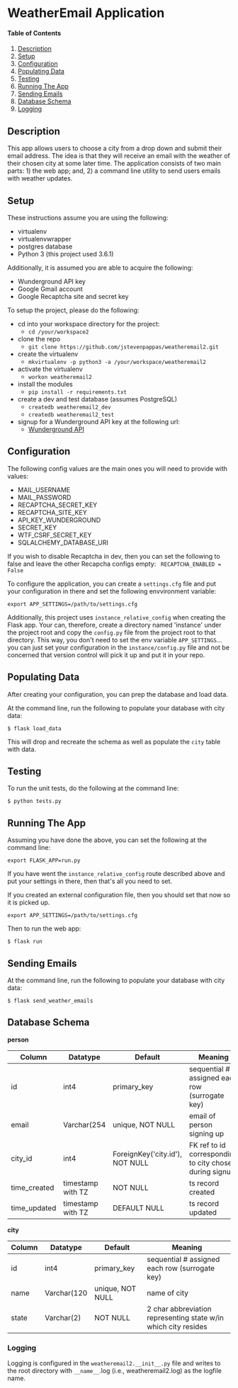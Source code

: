 # WeatherEmail Application

#### Table of Contents

1. [Description](#description)
2. [Setup](#setup)
3. [Configuration](#configuration)
4. [Populating Data](#populating-data)
5. [Testing](#testing)
6. [Running The App](#running-the-app)
7. [Sending Emails](#sending-emails)
8. [Database Schema](#database-schema)
9. [Logging](#logging)

## Description

This app allows users to choose a city from a drop down and submit their email address.
The idea is that they will receive an email with the weather of their chosen city at some later time.
The application consists of two main parts: 1) the web app; and, 2) a command line utility to send users emails with weather updates.


## Setup
These instructions assume you are using the following:
* virtualenv
* virtualenvwrapper
* postgres database
* Python 3 (this project used 3.6.1)

Additionally, it is assumed you are able to acquire the following:
* Wunderground API key
* Google Gmail account
* Google Recaptcha site and secret key


To setup the project, please do the following:
* cd into your workspace directory for the project:
    * ```cd /your/workspace2```
* clone the repo
    * ```git clone https://github.com/jstevenpappas/weatheremail2.git```
* create the virtualenv
    * ```mkvirtualenv -p python3 -a /your/workspace/weatheremail2```
* activate the virtualenv
    * ```workon weatheremail2```
* install the modules
    * ```pip install -r requirements.txt```
* create a dev and test database (assumes PostgreSQL)
    * ```createdb weatheremail2_dev```
    * ```createdb weatheremail2_test```
* signup for a Wunderground API key at the following url:
    * [Wunderground API](https://www.wunderground.com/weather/api/)




## Configuration

The following config values are the main ones you will need to provide with values:

* MAIL_USERNAME
* MAIL_PASSWORD
* RECAPTCHA_SECRET_KEY
* RECAPTCHA_SITE_KEY
* API_KEY_WUNDERGROUND
* SECRET_KEY
* WTF_CSRF_SECRET_KEY
* SQLALCHEMY_DATABASE_URI

If you wish to disable Recaptcha in dev, then you can set the following to false and leave the other Recapcha configs empty:
``` RECAPTCHA_ENABLED = False```

To configure the application, you can create a ```settings.cfg``` file and  put your configuration in there and set the following envvironment variable:
```
export APP_SETTINGS=/path/to/settings.cfg
```

Additionally, this project uses ```instance_relative_config``` when creating the Flask app.
Your can, therefore, create a directory named 'instance' under the project root and copy the ```config.py``` file from the project root to that directory.
This way, you don't need to set the env variable ```APP_SETTINGS```...  you can just set your configuration in the ```instance/config.py```  file and not be concerned that version control will pick it up and put it in your repo.


## Populating Data

After creating your configuration, you can prep the database and load data.

At the command line, run the following to populate your database with city data:
```
$ flask load_data
```

This will drop and recreate the schema as well as populate the ```city``` table with data.


## Testing

To run the unit tests, do the following at the command line:
```
$ python tests.py
```

## Running The App
Assuming you have done the above, you can set the following at the command line:

```
export FLASK_APP=run.py
```

If you have went the ```instance_relative_config``` route described above and put your settings in there, then that's all you need to set.

If you created an external configuration file, then you should set that now so it is picked up.
```
export APP_SETTINGS=/path/to/settings.cfg
```

Then to run the web app:
```
$ flask run
```

## Sending Emails

At the command line, run the following to populate your database with city data:
```
$ flask send_weather_emails
```

## Database Schema

**person**

| Column     | Datatype | Default | Meaning |
| ---      | ---       | ---     | ---      |
|id | int4 | primary_key |  sequential # assigned each row (surrogate key)          |
|email | Varchar(254 | unique, NOT NULL  |  email of person signing up      |
|city_id | int4 | ForeignKey('city.id'), NOT NULL |  FK ref to id corresponding to city chosen during signup      |
|time_created | timestamp with TZ | NOT NULL |  ts record created    |
|time_updated | timestamp with TZ | DEFAULT NULL |  ts record updated     |


**city**

| Column     | Datatype | Default | Meaning |
| ---      | ---       | ---     | ---      |
|id | int4 | primary_key |  sequential # assigned each row (surrogate key)          |
|name | Varchar(120 | unique, NOT NULL |  name of city     |
|state | Varchar(2) | NOT NULL | 2 char abbreviation representing state w/in which city resides      |


### Logging

Logging is configured in the ```weatheremail2.__init__.py``` file and writes to the root directory with ```__name__```.log (i.e., weatheremail2.log) as the logfile name. 


